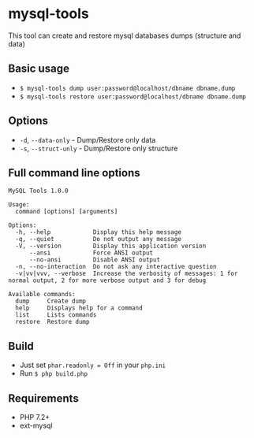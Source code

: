 # mysql-tools
This tool can create and restore mysql databases dumps (structure and data)

Basic usage
-----------
* `$ mysql-tools dump user:password@localhost/dbname dbname.dump`
* `$ mysql-tools restore user:password@localhost/dbname dbname.dump`

Options
-------
* `-d`, `--data-only` - Dump/Restore only data
* `-s`, `--struct-unly` - Dump/Restore only structure

Full command line options
-------------------------
```
MySQL Tools 1.0.0

Usage:
  command [options] [arguments]

Options:
  -h, --help            Display this help message
  -q, --quiet           Do not output any message
  -V, --version         Display this application version
      --ansi            Force ANSI output
      --no-ansi         Disable ANSI output
  -n, --no-interaction  Do not ask any interactive question
  -v|vv|vvv, --verbose  Increase the verbosity of messages: 1 for normal output, 2 for more verbose output and 3 for debug

Available commands:
  dump     Create dump
  help     Displays help for a command
  list     Lists commands
  restore  Restore dump
```

Build
-----
* Just set `phar.readonly = Off` in your `php.ini`
* Run `$ php build.php`

Requirements
------------
* PHP 7.2+
* ext-mysql
